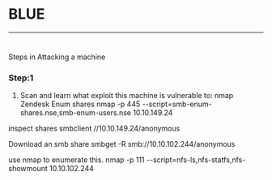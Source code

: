 # BLUE 
_______________________________________________________________________________________________________________________________
#
Steps in Attacking a machine 

### Step:1
1.  Scan and learn what exploit this machine is vulnerable to:
nmap 
Zendesk
Enum shares 
nmap -p 445 --script=smb-enum-shares.nse,smb-enum-users.nse 10.10.149.24

inspect shares 
smbclient //10.10.149.24/anonymous

Download an smb share 
smbget -R smb://10.10.102.244/anonymous

use nmap to enumerate this.
nmap -p 111 --script=nfs-ls,nfs-statfs,nfs-showmount 10.10.102.244

